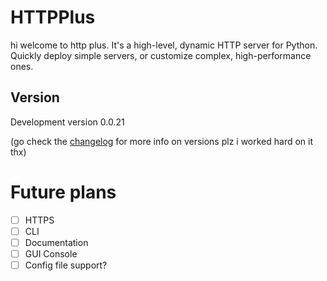 
# HTTPPlus
hi welcome to http plus. It's a high-level, dynamic HTTP server for Python. Quickly deploy simple servers, or customize complex, 
high-performance ones.

## Version
Development version 0.0.21

(go check the [changelog](./changelog.md) for more info on versions plz i worked hard on it thx)

# Future plans
- [ ] HTTPS
- [ ] CLI
- [ ] Documentation
- [ ] GUI Console
- [ ] Config file support?

[//]: # (TODO: add more stuff here)
[//]: # (TODO: Automate version number update with github actions)
